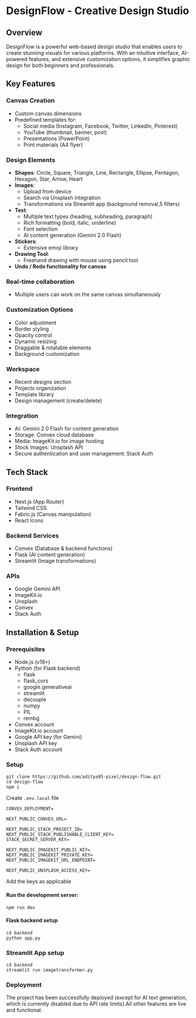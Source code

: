 # DesignFlow - Creative Design Studio
## Overview
DesignFlow is a powerful web-based design studio that enables users to create stunning visuals for various platforms. With an intuitive interface, AI-powered features, and extensive customization options, it simplifies graphic design for both beginners and professionals.
## Key Features 
### Canvas Creation
- Custom canvas dimensions
- Predefined templates for:
  - Social media (Instagram, Facebook, Twitter, LinkedIn, Pinterest)
  - YouTube (thumbnail, banner, post)
  - Presentations (PowerPoint)
  - Print materials (A4 flyer)
### Design Elements
- **Shapes**: Circle, Square, Triangle, Line, Rectangle, Ellipse, Pentagon, Hexagon, Star, Arrow, Heart
- **Images**:
  - Upload from device
  - Search via Unsplash integration
  - Transformations via Streamlit app (background removal,5 filters)
- **Text**:
    - Multiple text types (heading, subheading, paragraph)
    - Rich formatting (bold, italic, underline)
    - Font selection
    - AI content generation (Gemini 2.0 Flash)
 - **Stickers**:
    - Extensive emoji library
 - **Drawing Tool**:
    - Freehand drawing with mouse using pencil tool
 - **Undo / Redo functionality for canvas** 
### Real-time collaboration
- Multiple users can work on the same canvas simultaneously

### Customization Options
- Color adjustment
- Border styling
- Opacity control
- Dynamic resizing
- Draggable & rotatable elements
- Background customization
### Workspace
- Recent designs section
- Projects organization
- Template library
- Design management (create/delete)
### Integration
- AI: Gemini 2.0 Flash for content generation
- Storage: Convex cloud database
- Media: ImageKit.io for image hosting
- Stock Images: Unsplash API
- Secure authentication and user management: Stack Auth
## Tech Stack
### Frontend
- Next.js (App Router)
- Tailwind CSS
- Fabric.js (Canvas manipulation)
- React Icons
### Backend Services
- Convex (Database & backend functions)
- Flask (AI content generation)
- Streamlit (Image transformations)
### APIs
- Google Gemini API
- ImageKit.io
- Unsplash
- Convex
- Stack Auth
## Installation & Setup 
### Prerequisites
- Node.js (v18+)
- Python (for Flask backend)
    - flask
    - flask_cors
    - google.generativeai
    - streamlit
    - decouple
    - numpy
    - PIL
    - rembg
- Convex account
- ImageKit.io account
- Google API key (for Gemini)
- Unsplash API key
- Stack Auth account
### Setup
```
git clone https://github.com/aditya95-pixel/design-flow.git
cd design-flow
npm i
```
Create `.env.local` file
```
CONVEX_DEPLOYMENT=

NEXT_PUBLIC_CONVEX_URL=

NEXT_PUBLIC_STACK_PROJECT_ID=
NEXT_PUBLIC_STACK_PUBLISHABLE_CLIENT_KEY=
STACK_SECRET_SERVER_KEY=

NEXT_PUBLIC_IMAGEKIT_PUBLIC_KEY=
NEXT_PUBLIC_IMAGEKIT_PRIVATE_KEY=
NEXT_PUBLIC_IMAGEKIT_URL_ENDPOINT=

NEXT_PUBLIC_UNSPLASH_ACCESS_KEY=
```
Add the keys as applicable
#### Run the development server:
```
npm run dev
```
#### Flask backend setup
```
cd backend
python app.py
```
### Streamlit App setup
```
cd backend
streamlit run imagetransformer.py
```
### Deployment
The project has been successfully deployed (except for AI text generation, which is currently disabled due to API rate limits).All other features are live and functional.
